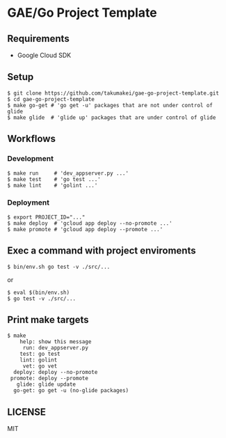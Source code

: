 GAE/Go Project Template
======================================================================

## Requirements

* Google Cloud SDK

## Setup

```
$ git clone https://github.com/takumakei/gae-go-project-template.git
$ cd gae-go-project-template
$ make go-get # 'go get -u' packages that are not under control of glide
$ make glide  # 'glide up' packages that are under control of glide
```

## Workflows

### Development

```
$ make run     # 'dev_appserver.py ...'
$ make test    # 'go test ...'
$ make lint    # 'golint ...'
```

### Deployment

```
$ export PROJECT_ID="..."
$ make deploy  # 'gcloud app deploy --no-promote ...'
$ make promote # 'gcloud app deploy --promote ...'
```

## Exec a command with project enviroments

```
$ bin/env.sh go test -v ./src/...
```

or

```
$ eval $(bin/env.sh)
$ go test -v ./src/...
```

## Print make targets

```
$ make
    help: show this message
     run: dev_appserver.py
    test: go test
    lint: golint
     vet: go vet
  deploy: deploy --no-promote
 promote: deploy --promote
   glide: glide update
  go-get: go get -u (no-glide packages)
```

## LICENSE

MIT
